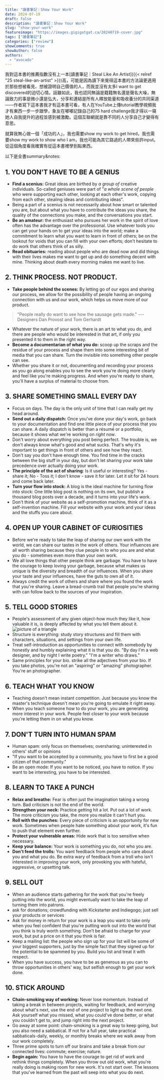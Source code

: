 ```yaml
---
title: "讀書筆記｜Show Your Work"
date: 2024-07-19
draft: false
description: "讀書筆記：Show Your Work"
slug: "show-your-work"
featureimage: "https://images.gigigatgat.ca/20240719-cover.jpg"
tags: ["讀書筆記"]
categories: ["review"]
showComments: true
showAuthor: false
authors:
  - "avocado"
---
```

我對這本書的推薦指數沒有上一本[讀書筆記｜Steal Like An Artist]({{< relref "25 steal-like-an-artist" >}})高，可能是因為讀下來覺得這本書的方法論更適用於那些想被看見、想被證明自己價值的人，而我並沒有太多I want to get discovered的迫切心情。話雖如此，我也認同無論是籍籍無名還是聲名大噪，無論致力的事是微小還是弘大，分享和連結是所有人釋放能量和吸收養分的共同渠道——作者寫下這本書我才有這本書可看，有人在YouTube上傳tutorial教學視頻我才有東西一步一步跟學，象友在嘟嘟記錄自己的75 hard challenge我才得以一窺她人自我提升的過程並感到被激勵。這個互聯網就是靠不同的人分享自己才變得有意思。

就算我無心做一個「成功的人」，我也需要show my work to get hired，我也需要show my work to show who I am，我也可能為其它路過的人帶來些許input。從這個角度看我確實有從這本書裡學到點東西。

以下是全書summary&notes:
## 1. YOU DON'T HAVE TO BE A GENIUS
- **Find a scenius:** Great ideas are birthed by *a group of* creative individuals. So-called geniuses were part of "*a whole scene of people* who were supporting each other, looking at each other's work, copying from each other, stealing ideas and contributing ideas".
- Being a part of a scenius is not necessarily about how smart or talented you are, but about what you have to contribute the ideas you share, the quality of the connections you make, and the conversations you start.
- **Be an amateur:** the enthusiast who pursues her work in the spirit of love often has the advantage over the professional. Use whatever tools you can get your hands on to get your ideas into the world; make a commitment to learn what you want to learn in front of others; be on the lookout for voids that you can fill with your own efforts; don't hesitate to do work that others think of as silly.
- **Read obituaries:** reading about people who are dead now and did things with their lives makes me want to get up and do something decent with mine. Thinking about death every morning makes me want to live.
## 2. THINK PROCESS. NOT PRODUCT.
- **Take people behind the scenes:** By letting go of our egos and sharing our process, we allow for the possibility of people having an ongoing connection with us and our work, which helps us move more of our product.

> "People really do want to see how the sausage gets made." --- Designers Dan Provost and Tom Gerhardt

- Whatever the nature of your work, there is an art to what you do, and there are people who would be interested in that art, if only you presented it to them in the right way.
- **Become a documentarian of what you do:** scoop up the scraps and the residue of your process and shape them into some interesting bit of media that you can share. Turn the invisible into something other people can see.
- Whether you share it or not, documenting and recording your process as you go along enables you to see the work you're doing more clearly and feel like you're making progress. And when you're ready to share, you'll have a surplus of material to choose from.
## 3. SHARE SOMETHING SMALL EVERY DAY
- Focus on days. The day is the only unit of time that I can really get my head around.
- **Send out a daily dispatch:** Once you've done your day's work, go back to your documentation and find one little piece of your process that you can share. A daily dispatch is better than a résumé or a portfolio, because it shows what we're working on _right now_.
- Don't worry about everything you post being perfect. The trouble is, we don't always know what's good and what sucks. That's why it's important to get things in front of others and see how they react.
- Don't say you don't have enough time. You find time in the cracks between the big stuff in your day, but don't let sharing your work take precedence over actually doing your work.
- **The principle of the act of sharing**: Is it useful or interesting? Yes - share it; No - Toss it; I don't know - save it for later. Let it sit for 24 hours and come back later.
- **Turn your flow into stock:** A blog is the ideal machine for turning flow into stock: One little blog post is nothing on its own, but publish a thousand blog posts over a decade, and it turns into your life's work.
- Don't think of your website as a self-promotion machine, think of it as a self-invention machine. Fill your website with your work and your ideas and the stuffs you care about.
## 4. OPEN UP YOUR CABINET OF CURIOSITIES
- Before we're ready to take the leap of sharing our own work with the world, we can share our tastes in the work of others. Your influences are all worth sharing because they clue people in to who you are and what you do - sometimes even more than your own work.
- We all love things that other people think are garbage. You have to have the courage to keep loving your garbage, because what makes us unique is the diversity and breadth of our influences. When you share your taste and your influences, have the guts to own all of it.
- Always credit the work of others and share where you found the work that you're sharing. Leave a bread-crumb trail that people you're sharing with can follow back to the sources of your inspiration.
## 5. TELL GOOD STORIES
- People's assessment of any given object-how much they like it, how valuable it is, is deeply affected by what you tell them about it.
![picture of a triangle](https://images.gigigatgat.ca/20240719-triangle.jpg)
- Structure is everything: study story structures and fill them with characters, situations, and settings from your own life.
- Treat self-introduction as opportunities to connect with somebody by honestly and humbly explaining what it is that you do. "By day I'm a web designer, and by night I write poetry." "I'm a writer who draws."
- Same principles for your bio. strike all the adjectives from your bio. If you take photos, you're not an "aspiring" or "amazing" photographer. You're an photographer.
## 6. TEACH WHAT YOU KNOW
- Teaching doesn't mean instant competition. Just because you know the master's technique doesn't mean you're going to emulate it right away.
- When you teach someone how to do your work, you are generating more interest in your work. People feel closer to your work because you're letting them in on what you know.
## 7. DON'T TURN INTO HUMAN SPAM
- Human spam: only focus on themselves; oversharing; uninterested in others' stuff or opinions
- "If you want to be accepted by a community, you have to first be a good citizen of that community."
- Be an open mode: If you want to be noticed, you have to notice. If you want to be interesting, you have to be interested.
## 8. LEARN TO TAKE A PUNCH
- **Relax and breathe:** Fear is often just the imagination taking a wrong turn. Bad criticism is not the end of the world.
- **Strengthen your neck:** Practice getting hit a lot. Put out a lot of work. The more criticism you take, the more you realize it can't hurt you.
- **Roll with the punches:** Every piece of criticism is an opportunity for new work. Sometimes when people hate something about your work, it's fun to push that element even further.
- **Protect your vulnerable areas:** Hide work that is too sensitive when necessary.
- **Keep your balance:** Your work is something you do, not who you are.
- **Don't feed the trolls:** You want feedback from people who care about you and what you do. Be extra wary of feedback from a troll who isn't interested in improving your work, only provoking you with hateful, aggressive, or upsetting talk.
## 9. SELL OUT
- When an audience starts gathering for the work that you're freely putting into the world, you might eventually want to take the leap of turning them into patrons. 
- ask for donations; crowdfunding with Kickstarter and Indiegogo; just sell your products or services
- Ask for money in return for your work is a leap you want to take only when you feel confident that you're putting work out into the world that you think is truly worth something. Don't  be afraid to charge for your work, but put a price on it that you think is fair.
- Keep a mailing list: the people who sign up for your list will be some of your biggest supporters, just by the simple fact that they signed up for the potential to be spammed by you. Build you list and treat it with respect.
- When you have success, you have to be as generous as you can to throw opportunities in others' way, but selfish enough to get your work done.
## 10. STICK AROUND
- **Chain-smoking way of working:** Never lose momentum. Instead of taking a break in between projects, waiting for feedback, and worrying about what's next, use the end of one project to light up the next one. Ask yourself what you missed, what you could've done better, or what you couldn't get to, and jump right into the next project.
- Go away at some point: chain-smoking is a great way to keep going, but you also need a sabbatical. If not for a full year, take practical sabbaticals-daily, weekly, or monthly breaks where we walk away from our work completely. 
- Three prime spots to turn off our brains and take a break from our connected lives: commute; exercise; nature.
- **Begin again:** You have to have the courage to get rid of work and rethink things completely. When you throw out old work, what you're really doing is making room for new work. It's not start over. The lessons that you've learned from  the past will seep into what you do next.